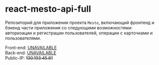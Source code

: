 # react-mesto-api-full
Репозиторий для приложения проекта `Mesto`, включающий фронтенд и бэкенд части приложения со следующими возможностями: авторизации и регистрации пользователей, операции с карточками и пользователями.

Front-end: [UNAVAILABLE](https://coconut.nomoredomains.club/)</br>
Back-end: [UNAVAILABLE](https://api.coconut.nomoredomains.club/)</br>
Public-IP: ~~130.193.45.61~~
